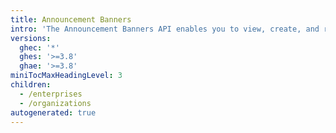 ```yaml
---
title: Announcement Banners
intro: 'The Announcement Banners API enables you to view, create, and remove an announcement banner for your enterprise or organization.'
versions:
  ghec: '*'
  ghes: '>=3.8'
  ghae: '>=3.8'
miniTocMaxHeadingLevel: 3
children:
  - /enterprises
  - /organizations
autogenerated: true
---
```




<!-- Content after this section is automatically generated -->
